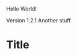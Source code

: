 Hello World!

[comment]: # (Start Replace)
Version 1.2.1
Another stuff

[comment]: # (End Replace)


# Title
